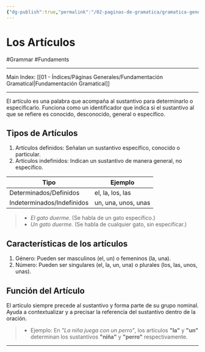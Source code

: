 ```yaml
---
{"dg-publish":true,"permalink":"/02-paginas-de-gramatica/gramatica-general/los-articulos/"}
---
```


# Los Artículos
#Grammar #Fundaments 
___
Main Index: [[01 - Índices/Páginas Generales/Fundamentación Gramatical\|Fundamentación Gramatical]]
___
El artículo es una palabra que acompaña al sustantivo para determinarlo o especificarlo. Funciona como un identificador que indica si el sustantivo al que se refiere es conocido, desconocido, general o específico.
## Tipos de Artículos
1. Artículos definidos: Señalan un sustantivo específico, conocido o particular.
2. Artículos indefinidos: Indican un sustantivo de manera general, no específico.

| Tipo                       | Ejemplo             |
| -------------------------- | ------------------- |
| Determinados/Definidos     | el, la, los, las    |
| Indeterminados/Indefinidos | un, una, unos, unas |

> - _El gato duerme._ (Se habla de un gato específico.)
> - _Un gato duerme._ (Se habla de cualquier gato, sin especificar.)
## Características de los artículos
1. Género: Pueden ser masculinos (el, un) o femeninos (la, una).
2. Número: Pueden ser singulares (el, la, un, una) o plurales (los, las, unos, unas).
## Función del Artículo
El artículo siempre precede al sustantivo y forma parte de su grupo nominal. Ayuda a contextualizar y a precisar la referencia del sustantivo dentro de la oración.
> - Ejemplo: En _"La niña juega con un perro"_, los artículos **"la"** y **"un"** determinan los sustantivos **"niña"** y **"perro"** respectivamente.


___
